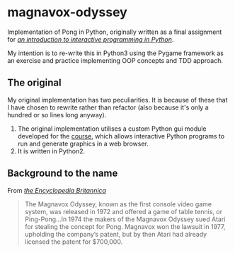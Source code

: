 # magnavox-odyssey
Implementation of Pong in Python, originally written as a final assignment for [_an introduction to interactive programming in Python_](https://www.coursera.org/learn/interactive-python-1).

My intention is to re-write this in Python3 using the Pygame framework as an exercise and practice implementing OOP concepts and TDD approach.

## The original
My original implementation has two peculiarities. It is because of these that I have chosen to rewrite rather than refactor (also because it's only a hundred or so lines long anyway).
1. The original implementation utilises a custom Python gui module developed for the [course](https://www.coursera.org/learn/interactive-python-1), which allows interactive Python programs to run and generate graphics in a web browser.
2. It is written in Python2. 

## Background to the name
From [_the Encyclopedia Britannica_](https://www.britannica.com/topic/Magnavox-Company)
> The Magnavox Odyssey, known as the first console video game system, was released in 1972 and offered a game of table tennis, or Ping-Pong...In 1974 the makers of the Magnavox Odyssey sued Atari for stealing the concept for Pong. Magnavox won the lawsuit in 1977, upholding the company’s patent, but by then Atari had already licensed the patent for $700,000.

